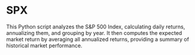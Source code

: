 # SPX
This Python script analyzes the S&amp;P 500 Index, calculating daily returns, annualizing them, and grouping by year. It then computes the expected market return by averaging all annualized returns, providing a summary of historical market performance.
